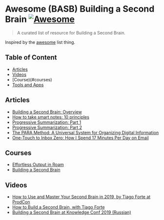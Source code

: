 # Awesome (BASB) Building a Second Brain [![Awesome](https://cdn.rawgit.com/sindresorhus/awesome/d7305f38d29fed78fa85652e3a63e154dd8e8829/media/badge.svg)](https://github.com/sindresorhus/awesome)
> A curated list of resource for Building a Second Brain.

Inspired by the [awesome](https://github.com/sindresorhus/awesome) list thing.

## Table of Content

- [Articles](#articles)
- [Videos](#videos)
- [Course)(#courses)
- [Tools and Apps](#tools-and-apps)

## Articles

- [Building a Second Brain: Overview](https://praxis.fortelabs.co/basboverview/)
- [How to take smart notes: 10 principles](https://fortelabs.co/blog/how-to-take-smart-notes/)
- [Progressive Summarization: Part 1](https://fortelabs.co/blog/progressive-summarization-a-practical-technique-for-designing-discoverable-notes)
- [Progressive Summarization: Part 2](https://fortelabs.co/blog/progressive-summarization-ii-examples-and-metaphors)
- [The PARA Method: A Universal System for Organizing Digital Information](https://fortelabs.co/blog/para/)
- [One-Touch to Inbox Zero: How I Spend 17 Minutes Per Day on Email](https://fortelabs.co/blog/one-touch-to-inbox-zero)

## Courses

- [Effortless Output in Roam](https://www.effortlessoutput.com/)
- [Building a Second Brain](https://www.buildingasecondbrain.com/)


## Videos

- [How to Use and Master Your Second Brain in 2019, by Tiago Forte at ProdCon](https://fortelabs.co/blog/how-to-use-and-master-your-second-brain-in-2019-by-tiago-forte-at-prodcon/)
- [How to Build a Second Brain, with Tiago Forte](https://fortelabs.co/blog/how-to-build-a-second-brain/)
- [Building a Second Brain at Knowledge Conf 2019 (Russian)](https://fortelabs.co/blog/building-a-second-brain-at-knowledge-conf-2019/)

